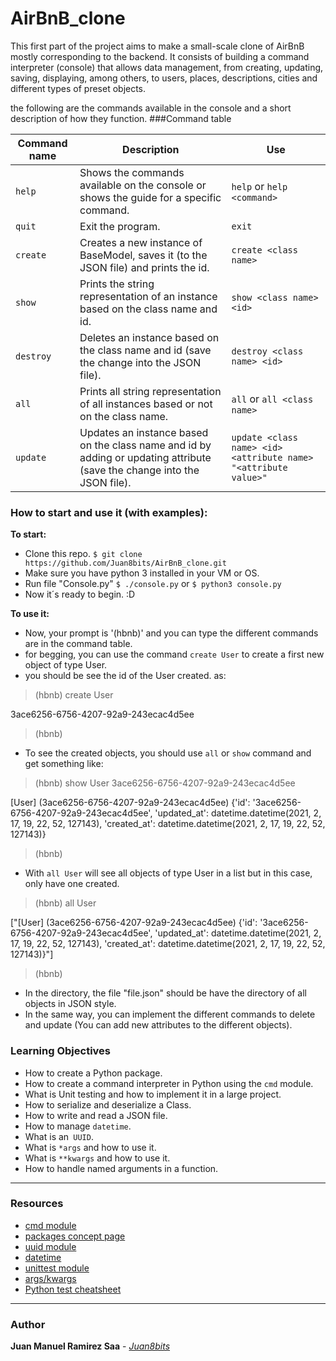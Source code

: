 # AirBnB_clone
This first part of the project aims to make a small-scale clone of AirBnB mostly corresponding to the backend.  It consists of building a command interpreter (console) that allows data management, from creating, updating, saving, displaying, among others, to users, places, descriptions, cities and different types of preset objects.

the following are the commands available in the console and a short description of how they function.
###Command table

| Command name | Description             | Use                                   |
| ------------------ | --------------------- |-----------------------------|
|`help`| Shows the commands available on the console or shows the guide for a specific command. | `help` or `help <command>`|
| `quit`        | Exit the program.                |  `exit`                                 |
| `create`    | Creates a new instance of BaseModel, saves it (to the JSON file) and prints the id.                                     | `create <class name>`       |
| `show`      | Prints the string representation of an instance based on the class name and id.  |  `show <class name> <id>` |
|`destroy`  | Deletes an instance based on the class name and id (save the change into the JSON file). |  `destroy <class name> <id>` |
| `all`          | Prints all string representation of all instances based or not on the class name.  |   `all` or `all <class name>`|
|`update`    |Updates an instance based on the class name and id by adding or updating attribute (save the change into the JSON file).  | `update <class name> <id> <attribute name> "<attribute value>"` |

### **How to start and use it (with examples):**
**To start:**
- Clone this repo. `$ git clone https://github.com/Juan8bits/AirBnB_clone.git`
- Make sure you have python 3 installed in your VM or OS.
- Run file "Console.py" `$ ./console.py` or `$ python3 console.py`
- Now it´s ready to begin.  :D

**To use it:**
- Now, your prompt is '(hbnb)' and you can type the different commands are in the command table.
- for begging, you can use the command `create User` to create a first new object of type User.
- you should be see the id of the User created. as:

> (hbnb) create User

3ace6256-6756-4207-92a9-243ecac4d5ee
> (hbnb)

- To see the created objects, you should use `all` or `show` command and get something like:

> (hbnb) show User 3ace6256-6756-4207-92a9-243ecac4d5ee

[User] (3ace6256-6756-4207-92a9-243ecac4d5ee) {'id': '3ace6256-6756-4207-92a9-243ecac4d5ee', 'updated_at': datetime.datetime(2021, 2, 17, 19, 22, 52, 127143), 'created_at': datetime.datetime(2021, 2, 17, 19, 22, 52, 127143)}
> (hbnb)

- With  `all User` will see all objects of type User in a list but in this case, only have one created.

> (hbnb) all User

["[User] (3ace6256-6756-4207-92a9-243ecac4d5ee) {'id': '3ace6256-6756-4207-92a9-243ecac4d5ee', 'updated_at': datetime.datetime(2021, 2, 17, 19, 22, 52, 127143), 'created_at': datetime.datetime(2021, 2, 17, 19, 22, 52, 127143)}"]
> (hbnb)

- In the directory, the file "file.json" should be have the directory of all objects in JSON style.
- In the same way, you can implement the different commands to delete and update (You can add new attributes to the different objects).

### Learning Objectives
- How to create a Python package.
- How to create a command interpreter in Python using the `cmd` module.
- What is Unit testing and how to implement it in a large project.
- How to serialize and deserialize a Class.
- How to write and read a JSON file.
- How to manage `datetime`.
- What is an` UUID`.
- What is `*args` and how to use it.
- What is `**kwargs` and how to use it.
- How to handle named arguments in a function.

---
### Resources
- [cmd module](https://docs.python.org/3.4/library/cmd.html)
- [packages concept page](https://docs.python.org/3.4/tutorial/modules.html#packages)
- [uuid module](https://docs.python.org/3.4/library/uuid.html)
- [datetime](https://docs.python.org/3.4/library/datetime.html)
- [unittest module](https://docs.python.org/3.4/library/unittest.html#module-unittest)
- [args/kwargs](https://realpython.com/python-kwargs-and-args/)
- [Python test cheatsheet](https://www.pythonsheets.com/notes/python-tests.html)
---
### **Author**
**Juan Manuel Ramirez Saa** - [*Juan8bits*](https://github.com/Juan8bits)

